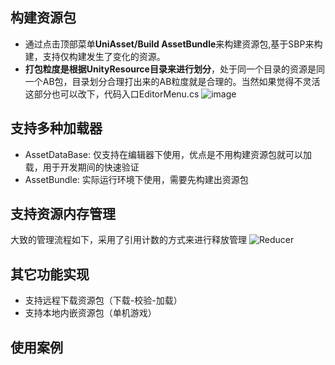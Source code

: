 ## 构建资源包
* 通过点击顶部菜单<b>UniAsset/Build AssetBundle</b>来构建资源包,基于SBP来构建，支持仅构建发生了变化的资源。
* <b>打包粒度是根据UnityResource目录来进行划分</b>，处于同一个目录的资源是同一个AB包，目录划分合理打出来的AB粒度就是合理的。当然如果觉得不灵活这部分也可以改下，代码入口EditorMenu.cs
![image](https://user-images.githubusercontent.com/38308449/230401965-a0c55f2e-f764-42c5-8b98-a74449c4e122.png)

## 支持多种加载器
* AssetDataBase: 仅支持在编辑器下使用，优点是不用构建资源包就可以加载，用于开发期间的快速验证
* AssetBundle: 实际运行环境下使用，需要先构建出资源包

## 支持资源内存管理
大致的管理流程如下，采用了引用计数的方式来进行释放管理
![Reducer](https://user-images.githubusercontent.com/38308449/233108110-af3eb443-34f0-426c-ba0a-c60c0362c403.jpg)

## 其它功能实现
* 支持远程下载资源包（下载-校验-加载）
* 支持本地内嵌资源包（单机游戏）

## 使用案例
